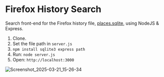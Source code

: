 # Firefox History Search
Search front-end for the Firefox history file, [places.sqlite](https://en.wikiversity.org/wiki/Firefox/Browsing_history_database), using NodeJS & Express.

1. Clone.
2. Set the file path in `server.js`
3. `npm install sqlite3 express path`
4. Run: `node server.js`
5. Open: `http://localhost:3000`

![Screenshot_2025-03-21_15-26-34](https://github.com/user-attachments/assets/40ef1577-388e-4c83-8f4c-9fe9fd144a8c)
